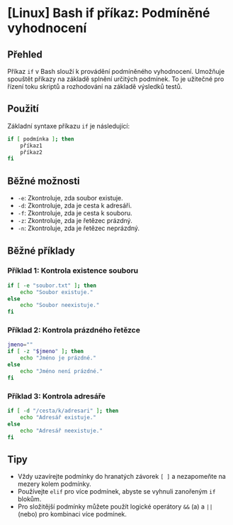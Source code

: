 # [Linux] Bash if příkaz: Podmíněné vyhodnocení

## Přehled
Příkaz `if` v Bash slouží k provádění podmíněného vyhodnocení. Umožňuje spouštět příkazy na základě splnění určitých podmínek. To je užitečné pro řízení toku skriptů a rozhodování na základě výsledků testů.

## Použití
Základní syntaxe příkazu `if` je následující:

```bash
if [ podmínka ]; then
    příkaz1
    příkaz2
fi
```

## Běžné možnosti
- `-e`: Zkontroluje, zda soubor existuje.
- `-d`: Zkontroluje, zda je cesta k adresáři.
- `-f`: Zkontroluje, zda je cesta k souboru.
- `-z`: Zkontroluje, zda je řetězec prázdný.
- `-n`: Zkontroluje, zda je řetězec neprázdný.

## Běžné příklady

### Příklad 1: Kontrola existence souboru
```bash
if [ -e "soubor.txt" ]; then
    echo "Soubor existuje."
else
    echo "Soubor neexistuje."
fi
```

### Příklad 2: Kontrola prázdného řetězce
```bash
jmeno=""
if [ -z "$jmeno" ]; then
    echo "Jméno je prázdné."
else
    echo "Jméno není prázdné."
fi
```

### Příklad 3: Kontrola adresáře
```bash
if [ -d "/cesta/k/adresari" ]; then
    echo "Adresář existuje."
else
    echo "Adresář neexistuje."
fi
```

## Tipy
- Vždy uzavírejte podmínky do hranatých závorek `[ ]` a nezapomeňte na mezery kolem podmínky.
- Používejte `elif` pro více podmínek, abyste se vyhnuli zanořeným `if` blokům.
- Pro složitější podmínky můžete použít logické operátory `&&` (a) a `||` (nebo) pro kombinaci více podmínek.